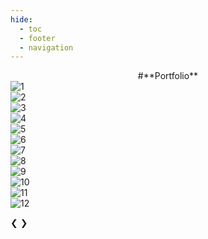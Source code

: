```yaml
---
hide:
  - toc
  - footer
  - navigation
---
```

<div style="font-style: bold; text-align: center;" markdown="1">
#**Portfolio**
</div>



<!-- Slideshow container -->
<div class="slideshow-container fade">

  <!-- Full images with numbers and message Info -->
  <div class="Containers">
    <href="https://www.flickr.com/photos/197541513@N08/52637208755/in/dateposted-public/">
    <img src="https://live.staticflickr.com/65535/52637208755_2b5354444f_k.jpg" alt="1"></a><script async src="//embedr.flickr.com/assets/client-code.js" charset="utf-8"></script>
  </div>

  <div class="Containers">
    <href="https://www.flickr.com/photos/197541513@N08/52636260472/in/dateposted-public/">
    <img src="https://live.staticflickr.com/65535/52636260472_6765e50b7b_k.jpg" alt="2"></a><script async src="//embedr.flickr.com/assets/client-code.js" charset="utf-8"></script>
  </div>

  <div class="Containers">
    <href="https://www.flickr.com/photos/197541513@N08/52637214615/in/dateposted-public/">
    <img src="https://live.staticflickr.com/65535/52637214615_0eab3ed44e_k.jpg" alt="3"></a><script async src="//embedr.flickr.com/assets/client-code.js" charset="utf-8"></script>
  </div>
  
  <div class="Containers">
    <href="https://www.flickr.com/photos/197541513@N08/52637032434/in/dateposted-public/">
    <img src="https://live.staticflickr.com/65535/52637032434_77d1a44016_k.jpg" alt="4"></a><script async src="//embedr.flickr.com/assets/client-code.js" charset="utf-8"></script>
  </div>

  <div class="Containers">  
    <href="https://www.flickr.com/photos/197541513@N08/52637254838/in/dateposted-public/">
    <img src="https://live.staticflickr.com/65535/52637254838_f2639944bc_k.jpg" alt="5"></a><script async src="//embedr.flickr.com/assets/client-code.js" charset="utf-8"></script>
  </div>

  <div class="Containers">  
    <href="https://www.flickr.com/photos/197541513@N08/52637032769/in/dateposted-public/">
    <img src="https://live.staticflickr.com/65535/52637032769_dd1112ab66_k.jpg" alt="6"></a><script async src="//embedr.flickr.com/assets/client-code.js" charset="utf-8"></script>
  </div>
  
  <div class="Containers">  
    <href="https://www.flickr.com/photos/197541513@N08/52637030904/in/dateposted-public/">
    <img src="https://live.staticflickr.com/65535/52637030904_2f88f8555f_k.jpg" alt="7"></a><script async src="//embedr.flickr.com/assets/client-code.js" charset="utf-8"></script>
  </div>

  <div class="Containers">  
    <href="https://www.flickr.com/photos/197541513@N08/52636261912/in/dateposted-public/">
    <img src="https://live.staticflickr.com/65535/52636261912_3cc38d8f98_k.jpg" alt="8"></a><script async src="//embedr.flickr.com/assets/client-code.js" charset="utf-8"></script>
  </div>

  <div class="Containers">  
    <href="https://www.flickr.com/photos/197541513@N08/52637214820/in/dateposted-public/">
    <img src="https://live.staticflickr.com/65535/52637214820_00935fd561_k.jpg" alt="9"></a><script async src="//embedr.flickr.com/assets/client-code.js" charset="utf-8"></script>
  </div>

  <div class="Containers">  
    <href="https://www.flickr.com/photos/197541513@N08/52636770921/in/dateposted-public/">     <img src="https://live.staticflickr.com/65535/52636770921_e46449c6aa_k.jpg" alt="10"></a><script async src="//embedr.flickr.com/assets/client-code.js" charset="utf-8"></script>
  </div>
  
  <div class="Containers">  
    <href="https://www.flickr.com/photos/197541513@N08/52636771691/in/dateposted-public/"><img src="https://live.staticflickr.com/65535/52636771691_15598c3796_k.jpg" alt="11"></a><script async src="//embedr.flickr.com/assets/client-code.js" charset="utf-8"></script>
  </div>

  <div class="Containers">  
    <href="https://www.flickr.com/photos/197541513@N08/52636259467/in/dateposted-public/">
    <img src="https://live.staticflickr.com/65535/52636259467_1b6e124e8b_k.jpg" alt="12"></a><script async src="//embedr.flickr.com/assets/client-code.js" charset="utf-8"></script>
  </div>

  <!-- Back and forward buttons -->
  <a class="Back" onclick="plusSlides(-1)">&#10094;</a>
  <a class="forward" onclick="plusSlides(1)">&#10095;</a>
</div>
<br>

<!-- The circles/dots -->
<div style="text-align:center">
  <span class="dots" onclick="currentSlide(1)"></span>
  <span class="dots" onclick="currentSlide(2)"></span>
  <span class="dots" onclick="currentSlide(3)"></span>
  <span class="dots" onclick="currentSlide(4)"></span>
  <span class="dots" onclick="currentSlide(5)"></span>
  <span class="dots" onclick="currentSlide(6)"></span>
  <span class="dots" onclick="currentSlide(7)"></span>
  <span class="dots" onclick="currentSlide(8)"></span>
  <span class="dots" onclick="currentSlide(9)"></span>
  <span class="dots" onclick="currentSlide(10)"></span>
  <span class="dots" onclick="currentSlide(11)"></span>
  <span class="dots" onclick="currentSlide(12)"></span>
</div> 